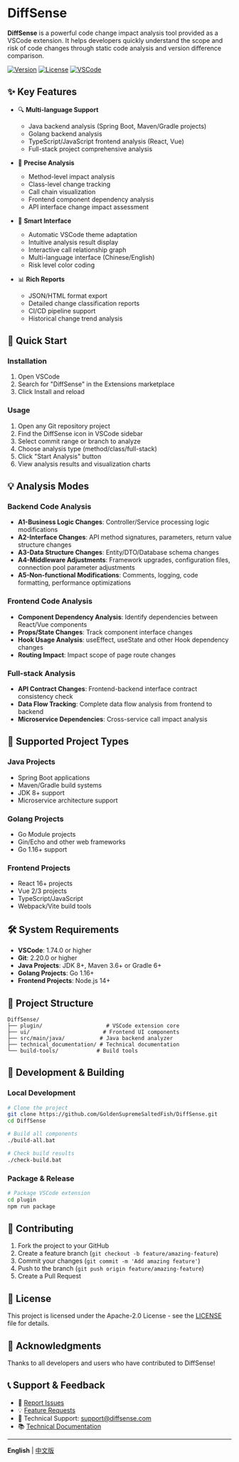 # DiffSense

**DiffSense** is a powerful code change impact analysis tool provided as a VSCode extension. It helps developers quickly understand the scope and risk of code changes through static code analysis and version difference comparison.

[![Version](https://img.shields.io/badge/version-0.1.11-blue.svg)](https://github.com/GoldenSupremeSaltedFish/DiffSense)
[![License](https://img.shields.io/badge/license-Apache--2.0-green.svg)](./LICENSE.txt)
[![VSCode](https://img.shields.io/badge/VSCode-1.74.0+-blueviolet.svg)](https://code.visualstudio.com/)

## ✨ Key Features

- 🔍 **Multi-language Support**
  - Java backend analysis (Spring Boot, Maven/Gradle projects)
  - Golang backend analysis
  - TypeScript/JavaScript frontend analysis (React, Vue)
  - Full-stack project comprehensive analysis

- 🎯 **Precise Analysis**
  - Method-level impact analysis
  - Class-level change tracking
  - Call chain visualization
  - Frontend component dependency analysis
  - API interface change impact assessment

- 🌈 **Smart Interface**
  - Automatic VSCode theme adaptation
  - Intuitive analysis result display
  - Interactive call relationship graph
  - Multi-language interface (Chinese/English)
  - Risk level color coding

- 📊 **Rich Reports**
  - JSON/HTML format export
  - Detailed change classification reports
  - CI/CD pipeline support
  - Historical change trend analysis

## 🚀 Quick Start

### Installation
1. Open VSCode
2. Search for "DiffSense" in the Extensions marketplace
3. Click Install and reload

### Usage
1. Open any Git repository project
2. Find the DiffSense icon in VSCode sidebar
3. Select commit range or branch to analyze
4. Choose analysis type (method/class/full-stack)
5. Click "Start Analysis" button
6. View analysis results and visualization charts

## 💡 Analysis Modes

### Backend Code Analysis
- **A1-Business Logic Changes**: Controller/Service processing logic modifications
- **A2-Interface Changes**: API method signatures, parameters, return value structure changes
- **A3-Data Structure Changes**: Entity/DTO/Database schema changes
- **A4-Middleware Adjustments**: Framework upgrades, configuration files, connection pool parameter adjustments
- **A5-Non-functional Modifications**: Comments, logging, code formatting, performance optimizations

### Frontend Code Analysis
- **Component Dependency Analysis**: Identify dependencies between React/Vue components
- **Props/State Changes**: Track component interface changes
- **Hook Usage Analysis**: useEffect, useState and other Hook dependency changes
- **Routing Impact**: Impact scope of page route changes

### Full-stack Analysis
- **API Contract Changes**: Frontend-backend interface contract consistency check
- **Data Flow Tracking**: Complete data flow analysis from frontend to backend
- **Microservice Dependencies**: Cross-service call impact analysis

## 📝 Supported Project Types

### Java Projects
- Spring Boot applications
- Maven/Gradle build systems
- JDK 8+ support
- Microservice architecture support

### Golang Projects
- Go Module projects
- Gin/Echo and other web frameworks
- Go 1.16+ support

### Frontend Projects
- React 16+ projects
- Vue 2/3 projects
- TypeScript/JavaScript
- Webpack/Vite build tools

## 🛠️ System Requirements

- **VSCode**: 1.74.0 or higher
- **Git**: 2.20.0 or higher
- **Java Projects**: JDK 8+, Maven 3.6+ or Gradle 6+
- **Golang Projects**: Go 1.16+
- **Frontend Projects**: Node.js 14+

## 📁 Project Structure

```
DiffSense/
├── plugin/                    # VSCode extension core
├── ui/                       # Frontend UI components
├── src/main/java/           # Java backend analyzer
├── technical_documentation/ # Technical documentation
└── build-tools/            # Build tools
```

## 🔧 Development & Building

### Local Development
```bash
# Clone the project
git clone https://github.com/GoldenSupremeSaltedFish/DiffSense.git
cd DiffSense

# Build all components
./build-all.bat

# Check build results
./check-build.bat
```

### Package & Release
```bash
# Package VSCode extension
cd plugin
npm run package
```

## 🤝 Contributing

1. Fork the project to your GitHub
2. Create a feature branch (`git checkout -b feature/amazing-feature`)
3. Commit your changes (`git commit -m 'Add amazing feature'`)
4. Push to the branch (`git push origin feature/amazing-feature`)
5. Create a Pull Request

## 📄 License

This project is licensed under the Apache-2.0 License - see the [LICENSE](LICENSE.txt) file for details.

## 🌟 Acknowledgments

Thanks to all developers and users who have contributed to DiffSense!

## 📞 Support & Feedback

- 🐛 [Report Issues](https://github.com/GoldenSupremeSaltedFish/DiffSense/issues)
- 💡 [Feature Requests](https://github.com/GoldenSupremeSaltedFish/DiffSense/discussions)
- 📧 Technical Support: support@diffsense.com
- 📚 [Technical Documentation](./technical_documentation/)

---

**English** | [中文版](./cn_readme.md)